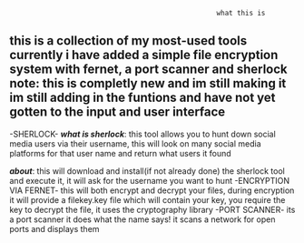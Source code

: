                                                        what this is
this is a collection of my most-used tools currently i have added a simple file encryption system with fernet, a port scanner and sherlock
note: this is completly new and im still making it im still adding in the funtions and have not yet gotten to the input and user interface
--

-SHERLOCK-
***what is sherlock***: this tool allows you to hunt down social media users via their username, this will look on many social media platforms for that user name and  return what users it found

***about***: this will download and install(if not already done) the sherlock tool and execute it, it will ask for the username you want to hunt
 -ENCRYPTION VIA FERNET-
this will both encrypt and decrypt your files, during encryption it will provide a filekey.key file which will contain your key, you require the
key to decrypt the file, it uses the cryptography library 
-PORT SCANNER-
its a port scanner it does what the name says! it scans a network for open ports and displays them
